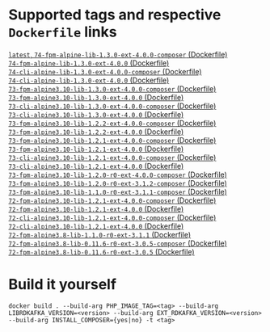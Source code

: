 # Supported tags and respective `Dockerfile` links
[`latest`, `74-fpm-alpine-lib-1.3.0-ext-4.0.0-composer` (Dockerfile)](https://github.com/nick-zh/php-rdkafka-docker/blob/74-fpm-alpine-lib-1.3.0-ext-4.0.0-composer/Dockerfile "Dockerfile")  
[`74-fpm-alpine-lib-1.3.0-ext-4.0.0` (Dockerfile)](https://github.com/nick-zh/php-rdkafka-docker/blob/74-fpm-alpine-lib-1.3.0-ext-4.0.0/Dockerfile "Dockerfile")  
[`74-cli-alpine-lib-1.3.0-ext-4.0.0-composer` (Dockerfile)](https://github.com/nick-zh/php-rdkafka-docker/blob/74-cli-alpine-lib-1.3.0-ext-4.0.0-composer/Dockerfile "Dockerfile")  
[`74-cli-alpine-lib-1.3.0-ext-4.0.0` (Dockerfile)](https://github.com/nick-zh/php-rdkafka-docker/blob/74-cli-alpine-lib-1.3.0-ext-4.0.0/Dockerfile "Dockerfile")  
[`73-fpm-alpine3.10-lib-1.3.0-ext-4.0.0-composer` (Dockerfile)](https://github.com/nick-zh/php-rdkafka-docker/blob/73-fpm-alpine3.10-lib-1.3.0-ext-4.0.0-composer/Dockerfile "Dockerfile")  
[`73-fpm-alpine3.10-lib-1.3.0-ext-4.0.0` (Dockerfile)](https://github.com/nick-zh/php-rdkafka-docker/blob/73-fpm-alpine3.10-lib-1.3.0-ext-4.0.0/Dockerfile "Dockerfile")  
[`73-cli-alpine3.10-lib-1.3.0-ext-4.0.0-composer` (Dockerfile)](https://github.com/nick-zh/php-rdkafka-docker/blob/73-cli-alpine3.10-lib-1.3.0-ext-4.0.0-composer/Dockerfile "Dockerfile")  
[`73-cli-alpine3.10-lib-1.3.0-ext-4.0.0` (Dockerfile)](https://github.com/nick-zh/php-rdkafka-docker/blob/73-cli-alpine3.10-lib-1.3.0-ext-4.0.0/Dockerfile "Dockerfile")  
[`73-fpm-alpine3.10-lib-1.2.2-ext-4.0.0-composer` (Dockerfile)](https://github.com/nick-zh/php-rdkafka-docker/blob/73-fpm-alpine3.10-lib-1.2.2-ext-4.0.0-composer/Dockerfile "Dockerfile")  
[`73-fpm-alpine3.10-lib-1.2.2-ext-4.0.0` (Dockerfile)](https://github.com/nick-zh/php-rdkafka-docker/blob/73-fpm-alpine3.10-lib-1.2.2-ext-4.0.0/Dockerfile "Dockerfile")  
[`73-fpm-alpine3.10-lib-1.2.1-ext-4.0.0-composer` (Dockerfile)](https://github.com/nick-zh/php-rdkafka-docker/blob/73-fpm-alpine3.10-lib-1.2.1-ext-4.0.0-composer/Dockerfile "Dockerfile")  
[`73-fpm-alpine3.10-lib-1.2.1-ext-4.0.0` (Dockerfile)](https://github.com/nick-zh/php-rdkafka-docker/blob/73-fpm-alpine3.10-lib-1.2.1-ext-4.0.0/Dockerfile "Dockerfile")  
[`73-cli-alpine3.10-lib-1.2.1-ext-4.0.0-composer` (Dockerfile)](https://github.com/nick-zh/php-rdkafka-docker/blob/73-cli-alpine3.10-lib-1.2.1-ext-4.0.0-composer/Dockerfile "Dockerfile")  
[`73-cli-alpine3.10-lib-1.2.1-ext-4.0.0` (Dockerfile)](https://github.com/nick-zh/php-rdkafka-docker/blob/73-cli-alpine3.10-lib-1.2.1-ext-4.0.0/Dockerfile "Dockerfile")  
[`73-fpm-alpine3.10-lib-1.2.0-r0-ext-4.0.0-composer` (Dockerfile)](https://github.com/nick-zh/php-rdkafka-docker/blob/73-fpm-alpine3.10-lib-1.2.0-r0-ext-4.0.0-composer/Dockerfile "Dockerfile")  
[`73-fpm-alpine3.10-lib-1.2.0-r0-ext-3.1.2-composer` (Dockerfile)](https://github.com/nick-zh/php-rdkafka-docker/blob/73-fpm-alpine3.10-lib-1.2.0-r0-ext-3.1.2-composer/Dockerfile "Dockerfile")  
[`73-fpm-alpine3.10-lib-1.1.0-r0-ext-3.1.1-composer` (Dockerfile)](https://github.com/nick-zh/php-rdkafka-docker/blob/73-fpm-alpine3.10-lib-1.1.0-r0-ext-3.1.1-composer/Dockerfile "Dockerfile")  
[`72-fpm-alpine3.10-lib-1.2.1-ext-4.0.0-composer` (Dockerfile)](https://github.com/nick-zh/php-rdkafka-docker/tree/72-fpm-alpine3.10-lib-1.2.1-ext-4.0.0-composer/Dockerfile "Dockerfile")  
[`72-fpm-alpine3.10-lib-1.2.1-ext-4.0.0` (Dockerfile)](https://github.com/nick-zh/php-rdkafka-docker/tree/72-fpm-alpine3.10-lib-1.2.1-ext-4.0.0/Dockerfile "Dockerfile")  
[`72-cli-alpine3.10-lib-1.2.1-ext-4.0.0-composer` (Dockerfile)](https://github.com/nick-zh/php-rdkafka-docker/tree/72-cli-alpine3.10-lib-1.2.1-ext-4.0.0-composer/Dockerfile "Dockerfile")  
[`72-cli-alpine3.10-lib-1.2.1-ext-4.0.0` (Dockerfile)](https://github.com/nick-zh/php-rdkafka-docker/tree/72-cli-alpine3.10-lib-1.2.1-ext-4.0.0/Dockerfile "Dockerfile")  
[`72-fpm-alpine3.8-lib-1.1.0-r0-ext-3.1.1` (Dockerfile)](https://github.com/nick-zh/php-rdkafka-docker/blob/73-fpm-alpine3.10-lib-1.1.0-r0-ext-3.1.1/Dockerfile "Dockerfile")  
[`72-fpm-alpine3.8-lib-0.11.6-r0-ext-3.0.5-composer` (Dockerfile)](https://github.com/nick-zh/php-rdkafka-docker/blob/72-fpm-alpine3.8-lib-0.11.6-r0-ext-3.0.5-composer/Dockerfile "Dockerfile")  
[`72-fpm-alpine3.8-lib-0.11.6-r0-ext-3.0.5` (Dockerfile)](https://github.com/nick-zh/php-rdkafka-docker/blob/72-fpm-alpine3.8-lib-0.11.6-r0-ext-3.0.5/Dockerfile "Dockerfile")  


# Build it yourself
```
docker build . --build-arg PHP_IMAGE_TAG=<tag> --build-arg LIBRDKAFKA_VERSION=<version> --build-arg EXT_RDKAFKA_VERSION=<version> --build-arg INSTALL_COMPOSER={yes|no} -t <tag>
```
